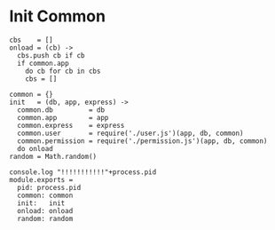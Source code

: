 # Init Common
    
    cbs    = []
    onload = (cb) ->
      cbs.push cb if cb
      if common.app
        do cb for cb in cbs
        cbs = []

    common = {}
    init   = (db, app, express) ->
      common.db         = db
      common.app        = app
      common.express    = express
      common.user       = require('./user.js')(app, db, common)
      common.permission = require('./permission.js')(app, db, common)
      do onload
    random = Math.random()
    
    console.log "!!!!!!!!!!!"+process.pid
    module.exports = 
      pid: process.pid
      common: common
      init:   init
      onload: onload 
      random: random

